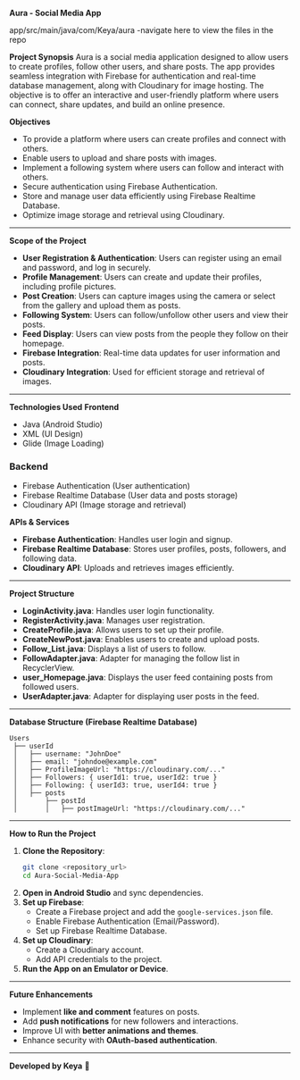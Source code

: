  **Aura - Social Media App**

 app/src/main/java/com/Keya/aura -navigate here to view the files in the repo

 **Project Synopsis**
Aura is a social media application designed to allow users to create profiles, follow other users, and share posts. The app provides seamless integration with Firebase for authentication and real-time database management, along with Cloudinary for image hosting. The objective is to offer an interactive and user-friendly platform where users can connect, share updates, and build an online presence.

**Objectives**
- To provide a platform where users can create profiles and connect with others.
- Enable users to upload and share posts with images.
- Implement a following system where users can follow and interact with others.
- Secure authentication using Firebase Authentication.
- Store and manage user data efficiently using Firebase Realtime Database.
- Optimize image storage and retrieval using Cloudinary.

---

 **Scope of the Project**
- **User Registration & Authentication**: Users can register using an email and password, and log in securely.
- **Profile Management**: Users can create and update their profiles, including profile pictures.
- **Post Creation**: Users can capture images using the camera or select from the gallery and upload them as posts.
- **Following System**: Users can follow/unfollow other users and view their posts.
- **Feed Display**: Users can view posts from the people they follow on their homepage.
- **Firebase Integration**: Real-time data updates for user information and posts.
- **Cloudinary Integration**: Used for efficient storage and retrieval of images.

---

**Technologies Used**
 **Frontend**
- Java (Android Studio)
- XML (UI Design)
- Glide (Image Loading)

### **Backend**
- Firebase Authentication (User authentication)
- Firebase Realtime Database (User data and posts storage)
- Cloudinary API (Image storage and retrieval)

**APIs & Services**
- **Firebase Authentication**: Handles user login and signup.
- **Firebase Realtime Database**: Stores user profiles, posts, followers, and following data.
- **Cloudinary API**: Uploads and retrieves images efficiently.

---

 **Project Structure**
- **LoginActivity.java**: Handles user login functionality.
- **RegisterActivity.java**: Manages user registration.
- **CreateProfile.java**: Allows users to set up their profile.
- **CreateNewPost.java**: Enables users to create and upload posts.
- **Follow_List.java**: Displays a list of users to follow.
- **FollowAdapter.java**: Adapter for managing the follow list in RecyclerView.
- **user_Homepage.java**: Displays the user feed containing posts from followed users.
- **UserAdapter.java**: Adapter for displaying user posts in the feed.

---

**Database Structure (Firebase Realtime Database)**
```
Users
 ├── userId
 │   ├── username: "JohnDoe"
 │   ├── email: "johndoe@example.com"
 │   ├── ProfileImageUrl: "https://cloudinary.com/..."
 │   ├── Followers: { userId1: true, userId2: true }
 │   ├── Following: { userId3: true, userId4: true }
 │   ├── posts
 │       ├── postId
 │       │   ├── postImageUrl: "https://cloudinary.com/..."
```

---

**How to Run the Project**
1. **Clone the Repository**:
   ```sh
   git clone <repository_url>
   cd Aura-Social-Media-App
   ```
2. **Open in Android Studio** and sync dependencies.
3. **Set up Firebase**:
   - Create a Firebase project and add the `google-services.json` file.
   - Enable Firebase Authentication (Email/Password).
   - Set up Firebase Realtime Database.
4. **Set up Cloudinary**:
   - Create a Cloudinary account.
   - Add API credentials to the project.
5. **Run the App on an Emulator or Device**.

---

 **Future Enhancements**
- Implement **like and comment** features on posts.
- Add **push notifications** for new followers and interactions.
- Improve UI with **better animations and themes**.
- Enhance security with **OAuth-based authentication**.

---

**Developed by Keya** 🚀

